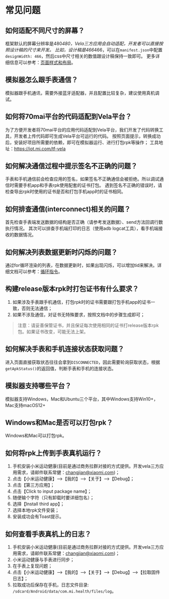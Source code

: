 # 常见问题

## 如何适配不同尺寸的屏幕？
框架默认的屏幕分辨率是480*480，Vela三方应用会自动适配，开发者可以直接按照设计稿的尺寸来开发。 比如，设计稿是466*466，可以在`manifest.json`中配置`designWidth: 466`，然后css中尺寸相关的数值跟设计稿保持一致即可。 更多详细信息可以参考：[页面样式和布局](https://iot.mi.com/vela/quickapp/zh/guide/framework/style/page-style-and-layout.html)。

## 模拟器怎么跟手表通信？
模拟器跟手机通讯，需要外接蓝牙适配器，并且配置比较复杂，建议使用真机调试。

## 如何将70mai平台的代码适配到Vela平台？
为了方便开发者将70mai平台的应用代码适配到Vela平台，我们开发了代码转换工具，开发者上传代码即可生成Vela平台可运行的代码。 按照页面提示，转换成功后，安装好项目所需要的依赖，即可在模拟器运行、进行打包rpk等操作； 工具地址：<https://iot.mi.com/tf-vela>

## 如何解决通信过程中提示签名不正确的问题？
手表和手机通信前会检查应用的签名，如果签名不正确通信会被拒绝。所以调试通信时需要手机app和手表rpk使用配套的证书打包。 遇到签名不正确的错误时，请检查导出rpk时使用的证书是否和打包手机app时的证书相同。

## 如何排查通信(interconnect)相关的问题？
首先检查手表端发送数据的结构是否正确（请参考发送数据）、send方法回调行数执行情况。 其次可以排查手机端打印的日志（使用adb logcat工具），看手机端接收的数据情况。

## 如何解决列表数据更新时闪烁的问题？
通过for循环渲染的列表，在数据更新时，如果出现闪烁，可以增加tid来解决。详细文档可以参考：[循环指令](https://iot.mi.com/vela/quickapp/zh/guide/framework/template/for.html)。

## 构建release版本rpk时打包证书有什么要求？
1. 如果涉及手表跟手机通信，打包rpk时的证书需要跟打包手机app的证书一致，否则无法通信；
2. 如果不涉及通信，对证书无特殊要求，按照文档中的步骤生成即可；

> 注意：请妥善保管证书，并且保证每次使用相同的证书打release版本rpk包。如果证书改变，可能无法上架。

## 如何解决手表和手机连接状态获取问题？
进入页面直接获取状态往往会拿到`DISCONNECTED`，因此需要轮询获取状态，根据`getApkStatus()`的返回值，判断手表和手机的连接状态。

## 模拟器支持哪些平台？
模拟器支持Windows，Mac和Ubuntu三个平台，其中Windows支持Win10+，Mac支持macOS12+

## Windows和Mac是否可以打包rpk？
Windows和Mac可以打包rpk。

## 如何将rpk上传到手表真机运行？
1. 手机安装小米运动健康(目前是通过商务拉群对接的方式提供。开发vela三方应用需求，请邮件联系常健：changjian@xiaomi.com)；
2. 点击【小米运动健康】-->【我的】-->【关于】-->【Debug】；
3. 点击【第三方应用】；
4. 点击【Click to input package name】；
5. 随便输个字符（只有卸载时要详细包名）；
6. 选择【Install third app】；
7. 选择本地rpk文件安装；
8. 安装成功会有Toast提示。

## 如何查看手表真机上的日志？
1. 手机安装小米运动健康(目前是通过商务拉群对接的方式提供。开发vela三方应用需求，请邮件联系常健：changjian@xiaomi.com)；
2. 小米运动健康与手表进行同步；
3. 在手表上复现问题；
4. 点击【小米运动健康】-->【我的】-->【关于】-->【Debug】-->【拉取固件日志】；
5. 拉取成功后保存在手机，日志文件目录: `/sdcard/Android/data/com.mi.health/files/log`。
